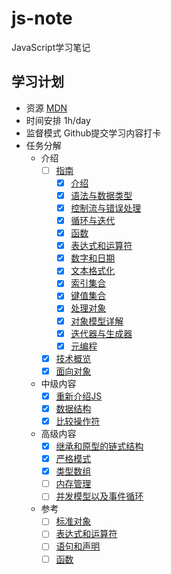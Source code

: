 # js-note
JavaScript学习笔记

## 学习计划

* 资源
[MDN](https://developer.mozilla.org/zh-CN/docs/Web/JavaScript)
* 时间安排
1h/day
* 监督模式
Github提交学习内容打卡
* 任务分解
    - 介绍
        - [ ] [指南](https://developer.mozilla.org/zh-CN/docs/Web/JavaScript/Guide)
            - [x] [介绍](https://developer.mozilla.org/zh-CN/docs/Web/JavaScript/Guide/Introduction)
            - [x] [语法与数据类型](https://developer.mozilla.org/zh-CN/docs/Web/JavaScript/Guide/Grammar_and_types)
            - [x] [控制流与错误处理](https://developer.mozilla.org/zh-CN/docs/Web/JavaScript/Guide/Control_flow_and_error_handling)
            - [x] [循环与迭代](https://developer.mozilla.org/zh-CN/docs/Web/JavaScript/Guide/Loops_and_iteration)
            - [x] [函数](https://developer.mozilla.org/zh-CN/docs/Web/JavaScript/Guide/Functions)
            - [x] [表达式和运算符](https://developer.mozilla.org/zh-CN/docs/Web/JavaScript/Guide/Expressions_and_Operators)
            - [x] [数字和日期](https://developer.mozilla.org/zh-CN/docs/Web/JavaScript/Guide/Numbers_and_dates)
            - [x] [文本格式化](https://developer.mozilla.org/zh-CN/docs/Web/JavaScript/Guide/Text_formatting)
            - [x] [索引集合](https://developer.mozilla.org/zh-CN/docs/Web/JavaScript/Guide/Indexed_collections)
            - [x] [键值集合](https://developer.mozilla.org/zh-CN/docs/Web/JavaScript/Guide/Keyed_collections)
            - [x] [处理对象](https://developer.mozilla.org/zh-CN/docs/Web/JavaScript/Guide/Working_with_Objects)
            - [x] [对象模型详解](https://developer.mozilla.org/zh-CN/docs/Web/JavaScript/Guide/Details_of_the_Object_Model)
            - [x] [迭代器与生成器](https://developer.mozilla.org/zh-CN/docs/Web/JavaScript/Guide/Iterators_and_Generators)
            - [x] [元编程](https://developer.mozilla.org/zh-CN/docs/Web/JavaScript/Guide/Meta_programming)
        - [x] [技术概览](https://developer.mozilla.org/zh-CN/docs/Web/JavaScript/JavaScript_technologies_overview)
        - [x] [面向对象](https://developer.mozilla.org/zh-CN/docs/Web/JavaScript/Introduction_to_Object-Oriented_JavaScript)
    - 中级内容
        - [x] [重新介绍JS](https://developer.mozilla.org/zh-CN/docs/Web/JavaScript/A_re-introduction_to_JavaScript)
        - [x] [数据结构](https://developer.mozilla.org/zh-CN/docs/Web/JavaScript/Data_structures)
        - [x] [比较操作符](https://developer.mozilla.org/zh-CN/docs/Web/JavaScript/Equality_comparisons_and_when_to_use_them)
    - 高级内容
        - [x] [继承和原型的链式结构](https://developer.mozilla.org/zh-CN/docs/Web/JavaScript/Guide/Inheritance_and_the_prototype_chain)
        - [x] [严格模式](https://developer.mozilla.org/zh-CN/docs/Web/JavaScript/Reference/Strict_mode)
        - [x] [类型数组](https://developer.mozilla.org/zh-CN/docs/Web/JavaScript/Typed_arrays)
        - [ ] [内存管理](https://developer.mozilla.org/zh-CN/docs/Web/JavaScript/Memory_Management)
        - [ ] [并发模型以及事件循环](https://developer.mozilla.org/zh-CN/docs/Web/JavaScript/EventLoop)
    - 参考
        - [ ] [标准对象](https://developer.mozilla.org/zh-CN/docs/Web/JavaScript/Reference/Global_Objects)
        - [ ] [表达式和运算符](https://developer.mozilla.org/zh-CN/docs/Web/JavaScript/Reference/Operators)
        - [ ] [语句和声明](https://developer.mozilla.org/zh-CN/docs/Web/JavaScript/Reference/Statements)
        - [ ] [函数](https://developer.mozilla.org/zh-CN/docs/Web/JavaScript/Reference/Functions)
